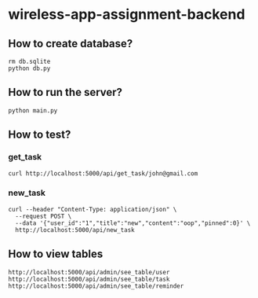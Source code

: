 # wireless-app-assignment-backend

## How to create database?
```
rm db.sqlite
python db.py
```

## How to run the server?
```
python main.py
```

## How to test?
### get_task
```
curl http://localhost:5000/api/get_task/john@gmail.com
```

### new_task
```
curl --header "Content-Type: application/json" \
  --request POST \
  --data '{"user_id":"1","title":"new","content":"oop","pinned":0}' \
  http://localhost:5000/api/new_task
```

## How to view tables
```
http://localhost:5000/api/admin/see_table/user
http://localhost:5000/api/admin/see_table/task
http://localhost:5000/api/admin/see_table/reminder
```